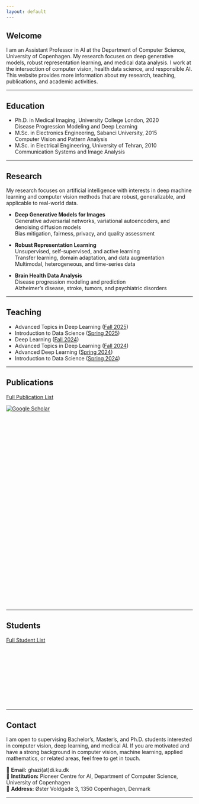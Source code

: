 ```yaml
---
layout: default
---
```


## Welcome

I am an Assistant Professor in AI at the Department of Computer Science, University of Copenhagen. My research focuses on deep generative models, robust representation learning, and medical data analysis. I work at the intersection of computer vision, health data science, and responsible AI. This website provides more information about my research, teaching, publications, and academic activities.

---

## Education

- Ph.D. in Medical Imaging, University College London, 2020  
  Disease Progression Modeling and Deep Learning  
- M.Sc. in Electronics Engineering, Sabanci University, 2015  
  Computer Vision and Pattern Analysis  
- M.Sc. in Electrical Engineering, University of Tehran, 2010  
  Communication Systems and Image Analysis  

---

## Research

My research focuses on artificial intelligence with interests in deep machine learning and computer vision methods that are robust, generalizable, and applicable to real-world data. 

- **Deep Generative Models for Images**  
  Generative adversarial networks, variational autoencoders, and denoising diffusion models  
  Bias mitigation, fairness, privacy, and quality assessment  

- **Robust Representation Learning**  
  Unsupervised, self-supervised, and active learning  
  Transfer learning, domain adaptation, and data augmentation  
  Multimodal, heterogeneous, and time-series data  

- **Brain Health Data Analysis**  
  Disease progression modeling and prediction  
  Alzheimer’s disease, stroke, tumors, and psychiatric disorders  

---

## Teaching

- Advanced Topics in Deep Learning ([Fall 2025](https://kurser.ku.dk/course/ndak24003u/2025-2026))  
- Introduction to Data Science ([Spring 2025](https://kurser.ku.dk/course/ndak16003u))  
- Deep Learning ([Fall 2024](https://kurser.ku.dk/course/ndak24002u/2024-2025))  
- Advanced Topics in Deep Learning ([Fall 2024](https://kurser.ku.dk/course/ndak24003u/2024-2025))  
- Advanced Deep Learning ([Spring 2024](https://kurser.ku.dk/course/ndak22002u/2023-2024))  
- Introduction to Data Science ([Spring 2024](https://kurser.ku.dk/course/ndak16003u/2024-2025))    

---

## Publications

[Full Publication List](/publications/)  

[![Google Scholar](https://img.shields.io/badge/Google%20Scholar-Profile-blue?logo=google-scholar&logoColor=white)](https://scholar.google.com/citations?user=8LoF2mEAAAAJ)  

<div style="display: flex; flex-wrap: wrap; gap: 30px;">
  <div style="width: 300px; height: 300px;">
    <canvas id="papersPerYearChart"></canvas>
  </div>
  <div style="width: 175px; height: 175px;">
    <canvas id="authorshipChart"></canvas>
  </div>
</div>

---

## Students

[Full Student List](/students/)  

<div style="display: flex; flex-wrap: wrap; gap: 10px;">
  <div style="width: 240px; height: 150px;">
    <canvas id="studentsLevelChart"></canvas>
  </div>
  <div style="width: 240px; height: 150px;">
    <canvas id="papersLevelChart"></canvas>
  </div>
</div>

---

## Contact

I am open to supervising Bachelor’s, Master’s, and Ph.D. students interested in computer vision, deep learning, and medical AI. If you are motivated and have a strong background in computer vision, machine learning, applied mathematics, or related areas, feel free to get in touch.  

📧 **Email:** ghazi(at)di.ku.dk  
🏫 **Institution:** Pioneer Centre for AI, Department of Computer Science, University of Copenhagen  
📍 **Address:** Øster Voldgade 3, 1350 Copenhagen, Denmark  

---

<script src="https://cdn.jsdelivr.net/npm/chart.js"></script>
<script src="https://cdn.jsdelivr.net/npm/chartjs-plugin-datalabels@2"></script>
<script>
  Chart.register(ChartDataLabels);
  const publicationData = {
    years: ['2015', '2016', '2017', '2018', '2019', '2020', '2021', '2022', '2023', '2024', '2025'],
    papersByYear: [2, 4, 3, 1, 3, 4, 1, 3, 6, 6, 5],
    authors: ['First', 'Last', 'Middle'],
    authorsByOrder: [16, 12, 10],
  };
  // Papers per Year Chart
  new Chart(document.getElementById('papersPerYearChart'), {
    type: 'bar',
    data: {
      labels: publicationData.years,
      datasets: [{
        label: 'Number of Papers',
        data: publicationData.papersByYear,
        backgroundColor: 'rgba(33, 150, 243, 0.2)',
        borderColor: 'rgba(33, 150, 243, 1)',
        borderWidth: 1
      }]
    },
    options: {
      responsive: true,
      plugins: {
        datalabels: {
          display: false
        }
      },      
      scales: {
        y: {
          beginAtZero: true
        }
      }
    }
  });
  // Authorship Order Chart
  new Chart(document.getElementById('authorshipChart'), {
    type: 'pie',
    data: {
      labels: publicationData.authors,
      datasets: [{
        data: publicationData.authorsByOrder,
        backgroundColor: [
          'rgba(100, 149, 237, 0.5)',
          'rgba(60, 179, 113, 0.5)',
          'rgba(255, 160, 122, 0.5)'
        ],
        borderColor: '#fff',
        borderWidth: 1
      }]
    },
    options: {
      plugins: {
        legend: { display: false },
        title: {
          display: true,
          text: 'Authorship',
          font: {
            size: 13
          }
        },
        datalabels: {
          color: '#fff',
          font: {
            weight: 'bold',
            size: 12
          },
          formatter: (value, context) => {
            return context.chart.data.labels[context.dataIndex];
          }
        }
      }
    }
  });
</script>

<script src="https://cdn.jsdelivr.net/npm/chart.js"></script>
<script>
  // Data for charts
  const studentsData = {
    levels: ['B.Sc.', 'M.Sc.', 'Ph.D.'],
    studentsByLevel: [10, 13, 3],
    papersByLevel: [2, 10, 1],
  };
  // Number of students per level chart
  new Chart(document.getElementById('studentsLevelChart'), {
    type: 'bar',
    data: {
      labels: studentsData.levels,
      datasets: [{
        label: 'Number of Students',
        data: studentsData.studentsByLevel,
        backgroundColor: 'rgba(75, 192, 192, 0.2)',
        borderColor: 'rgba(75, 192, 192, 1)',
        borderWidth: 1
      }]
    },
    options: {
      responsive: true,
      scales: {
        y: {
          beginAtZero: true
        }
      }
    }
  });
  // Number of papers per level chart
  new Chart(document.getElementById('papersLevelChart'), {
    type: 'bar',
    data: {
      labels: studentsData.levels,
      datasets: [{
        label: 'Number of Papers',
        data: studentsData.papersByLevel,
        backgroundColor: 'rgba(153, 102, 255, 0.2)',
        borderColor: 'rgba(153, 102, 255, 1)',
        borderWidth: 1
      }]
    },
    options: {
      responsive: true,
      scales: {
        y: {
          beginAtZero: true
        }
      }
    }
  });
</script>
